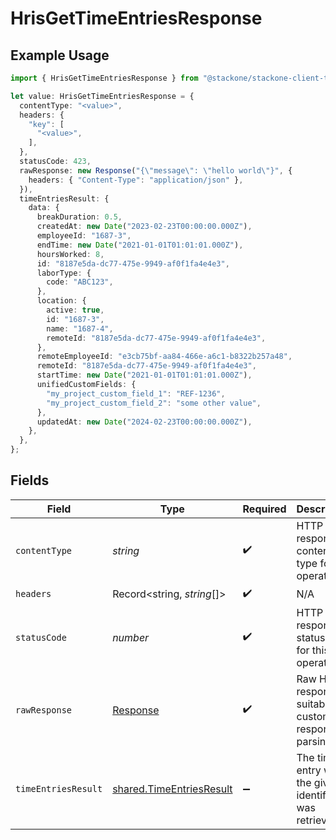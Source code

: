 # HrisGetTimeEntriesResponse

## Example Usage

```typescript
import { HrisGetTimeEntriesResponse } from "@stackone/stackone-client-ts/sdk/models/operations";

let value: HrisGetTimeEntriesResponse = {
  contentType: "<value>",
  headers: {
    "key": [
      "<value>",
    ],
  },
  statusCode: 423,
  rawResponse: new Response("{\"message\": \"hello world\"}", {
    headers: { "Content-Type": "application/json" },
  }),
  timeEntriesResult: {
    data: {
      breakDuration: 0.5,
      createdAt: new Date("2023-02-23T00:00:00.000Z"),
      employeeId: "1687-3",
      endTime: new Date("2021-01-01T01:01:01.000Z"),
      hoursWorked: 8,
      id: "8187e5da-dc77-475e-9949-af0f1fa4e4e3",
      laborType: {
        code: "ABC123",
      },
      location: {
        active: true,
        id: "1687-3",
        name: "1687-4",
        remoteId: "8187e5da-dc77-475e-9949-af0f1fa4e4e3",
      },
      remoteEmployeeId: "e3cb75bf-aa84-466e-a6c1-b8322b257a48",
      remoteId: "8187e5da-dc77-475e-9949-af0f1fa4e4e3",
      startTime: new Date("2021-01-01T01:01:01.000Z"),
      unifiedCustomFields: {
        "my_project_custom_field_1": "REF-1236",
        "my_project_custom_field_2": "some other value",
      },
      updatedAt: new Date("2024-02-23T00:00:00.000Z"),
    },
  },
};
```

## Fields

| Field                                                                       | Type                                                                        | Required                                                                    | Description                                                                 |
| --------------------------------------------------------------------------- | --------------------------------------------------------------------------- | --------------------------------------------------------------------------- | --------------------------------------------------------------------------- |
| `contentType`                                                               | *string*                                                                    | :heavy_check_mark:                                                          | HTTP response content type for this operation                               |
| `headers`                                                                   | Record<string, *string*[]>                                                  | :heavy_check_mark:                                                          | N/A                                                                         |
| `statusCode`                                                                | *number*                                                                    | :heavy_check_mark:                                                          | HTTP response status code for this operation                                |
| `rawResponse`                                                               | [Response](https://developer.mozilla.org/en-US/docs/Web/API/Response)       | :heavy_check_mark:                                                          | Raw HTTP response; suitable for custom response parsing                     |
| `timeEntriesResult`                                                         | [shared.TimeEntriesResult](../../../sdk/models/shared/timeentriesresult.md) | :heavy_minus_sign:                                                          | The time entry with the given identifier was retrieved.                     |